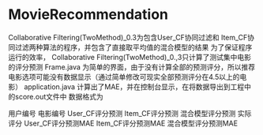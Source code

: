 # MovieRecommendation
Collaborative Filtering(TwoMethod)_0.3为包含User_CF协同过滤和 Item_CF协同过滤两种算法的程序，并包含了直接取平均值的混合模型的结果
 为了保证程序运行的效率， Collaborative Filtering(TwoMethod)_0.,3只计算了测试集中电影的评分预测
Frame.java  为简单的界面，由于没有计算全部的预测评分，所以推荐电影选项可能没有数据显示（通过简单修改可现实全部预测评分在4.5以上的电影）
application.java  计算出了MAE，并在控制台显示，在将数据导出到工程中的score.out文件中 数据格式为

用户编号  电影编号  User_CF评分预测  Item_CF评分预测  混合模型评分预测 实际评分  User_CF评分预测MAE  Item_CF评分预测MAE  混合模型评分预测MAE
